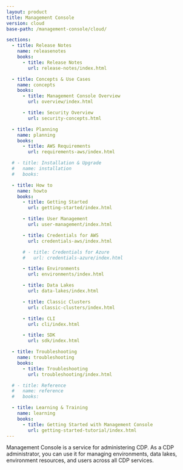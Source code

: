 ```yaml
---
layout: product
title: Management Console
version: cloud
base-path: /management-console/cloud/

sections:
  - title: Release Notes
    name: releasenotes
    books:
      - title: Release Notes
        url: release-notes/index.html

  - title: Concepts & Use Cases
    name: concepts
    books:
      - title: Management Console Overview
        url: overview/index.html

      - title: Security Overview
        url: security-concepts.html

  - title: Planning
    name: planning
    books:
      - title: AWS Requirements
        url: requirements-aws/index.html

  # - title: Installation & Upgrade
  #   name: installation
  #   books:

  - title: How to
    name: howto
    books:
      - title: Getting Started
        url: getting-started/index.html

      - title: User Management
        url: user-management/index.html

      - title: Credentials for AWS
        url: credentials-aws/index.html

      # - title: Credentials for Azure
      #   url: credentials-azure/index.html

      - title: Environments
        url: environments/index.html

      - title: Data Lakes
        url: data-lakes/index.html

      - title: Classic Clusters
        url: classic-clusters/index.html

      - title: CLI
        url: cli/index.html

      - title: SDK
        url: sdk/index.html

  - title: Troubleshooting
    name: troubleshooting
    books:
      - title: Troubleshooting
        url: troubleshooting/index.html

  # - title: Reference
  #   name: reference
  #   books:

  - title: Learning & Training
    name: learning
    books:
      - title: Getting Started with Management Console
        url: getting-started-tutorial/index.html
---
```

Management Console is a service for administering CDP. As a CDP
administrator, you can use it for managing environments, data lakes,
environment resources, and users across all CDP services.
